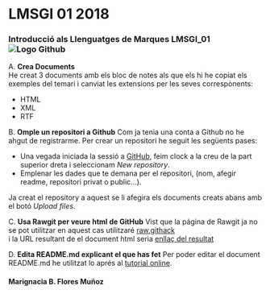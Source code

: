 # LMSGI 01 2018
### Introducció als Llenguatges de Marques LMSGI_01      ![Logo Github](https://t2marketinginternational.com/wp-content/uploads/2018/06/Github-Logo-300x300.png)

A. **Crea Documents**  
He creat 3 documents amb els bloc de notes als que els hi he copiat els exemples del temari i canviat les extensions per les seves correspònents:
* HTML
* XML
* RTF

B. **Omple un repositori a Github**
Com ja tenia una conta a Github no he ahgut de registrarme.
Per crear un repositori he seguit les següents pases:
* Una vegada iniciada la sessió a [GitHub](https://github.com/), feim clock a la creu de la part superior dreta i seleccionam _New repository_.
* Emplenar les dades que te demana per el repositori, (nom, afegir readme, repositori privat o public...).

Ja creat el repository a aquest se li afegira els documents creats abans amb el botó _Upload files_.

C. **Usa Rawgit per veure html de GitHub**
Vist que la página de Rawgit ja no se pot utilitzar en aquest cas utilitzaré [raw.githack](https://raw.githack.com)  
i la URL resultant de el document html seria [enllaç del resultat](https://raw.githack.com/NMari2/LMSGI_01/master/codihtml.html)

D. **Edita README.md explicant el que has fet**
Per poder editar el document README.md he utilitzat lo aprés al [tutorial online](http://www.markdowntutorial.com/).


#### Marignacia B. Flores Muñoz

